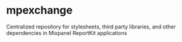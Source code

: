 # mpexchange
Centralized repository for stylesheets, third party libraries, and other dependencies in Mixpanel ReportKit applications

